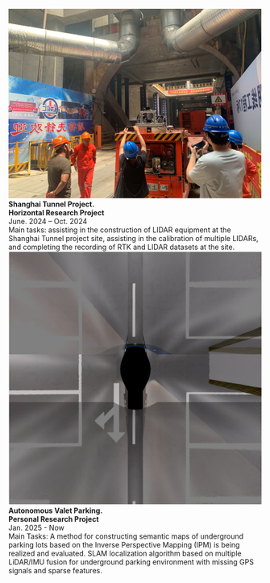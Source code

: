 <div class="publication-list">
  <div class="publication-item">
    <img src="../static/assets/img/icon/shanghai.png" alt="Shanghai" class="publication-icon">
    <div class="publication-text">
    <strong>Shanghai Tunnel Project.</strong><br>
    <strong>Horizontal Research Project</strong><br>
    June. 2024 – Oct. 2024<br>
    Main tasks: assisting in the construction of LIDAR equipment at the Shanghai Tunnel project site, assisting in the calibration of multiple LIDARs, and completing the recording of RTK and LIDAR datasets at the site.
    </div>
  </div>
  <div class="publication-item">
    <img src="../static/assets/img/icon/avp.png" alt="avp" class="publication-icon">
    <div class="publication-text">
    <strong>Autonomous Valet Parking.</strong><br>
    <strong>Personal Research Project</strong><br>
    Jan. 2025 - Now<br>
    Main Tasks: A method for constructing semantic maps of underground parking lots based on the Inverse Perspective Mapping (IPM) is being realized and evaluated. SLAM localization algorithm based on multiple LiDAR/IMU fusion for underground parking environment with missing GPS signals and sparse features.
    </div>
  </div>
</div>

